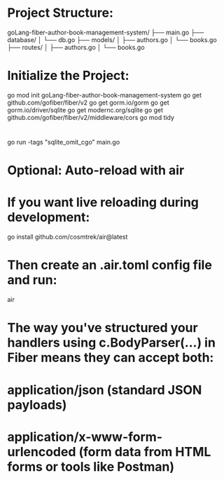 #   Project Structure:
goLang-fiber-author-book-management-system/
├── main.go
├── database/
│   └── db.go
├── models/
│   ├── authors.go
│   └── books.go
├── routes/
│   ├── authors.go
│   └── books.go


#   Initialize the Project:
go mod init goLang-fiber-author-book-management-system
go get github.com/gofiber/fiber/v2
go get gorm.io/gorm
go get gorm.io/driver/sqlite
go get modernc.org/sqlite
go get github.com/gofiber/fiber/v2/middleware/cors
go mod tidy

#
go run -tags "sqlite_omit_cgo" main.go

#   Optional: Auto-reload with air
#   If you want live reloading during development:
go install github.com/cosmtrek/air@latest
#   Then create an .air.toml config file and run:
air

# The way you've structured your handlers using c.BodyParser(...) in Fiber means they can accept both:
# application/json (standard JSON payloads)
# application/x-www-form-urlencoded (form data from HTML forms or tools like Postman)
